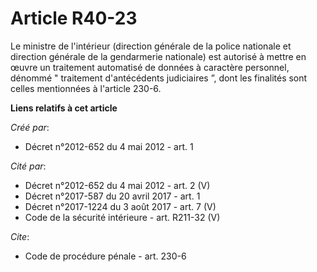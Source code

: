 # Article R40-23

Le ministre de l'intérieur (direction générale de la police nationale et direction générale de la gendarmerie nationale) est
autorisé à mettre en œuvre un traitement automatisé de données à caractère personnel, dénommé " traitement d'antécédents
judiciaires ”, dont les finalités sont celles mentionnées à l'article 230-6.

**Liens relatifs à cet article**

_Créé par_:

  - Décret n°2012-652 du 4 mai 2012 - art. 1

_Cité par_:

  - Décret n°2012-652 du 4 mai 2012 - art. 2 (V)
  - Décret n°2017-587 du 20 avril 2017 - art. 1
  - Décret n°2017-1224 du 3 août 2017 - art. 7 (V)
  - Code de la sécurité intérieure - art. R211-32 (V)

_Cite_:

  - Code de procédure pénale - art. 230-6
